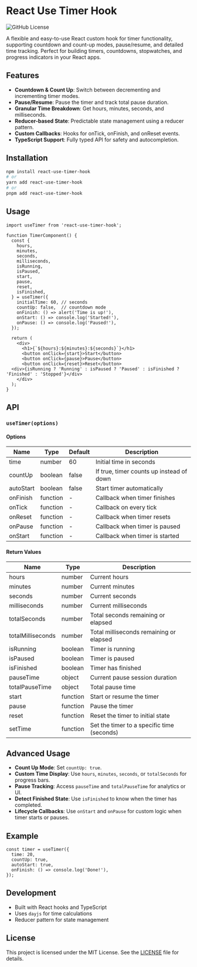 # React Use Timer Hook
![GitHub License](https://img.shields.io/github/license/migudevelop/react-use-timer-hook)

A flexible and easy-to-use React custom hook for timer functionality, supporting countdown and count-up modes, pause/resume, and detailed time tracking. Perfect for building timers, countdowns, stopwatches, and progress indicators in your React apps.

## Features

- **Countdown & Count Up**: Switch between decrementing and incrementing timer modes.
- **Pause/Resume**: Pause the timer and track total pause duration.
- **Granular Time Breakdown**: Get hours, minutes, seconds, and milliseconds.
- **Reducer-based State**: Predictable state management using a reducer pattern.
- **Custom Callbacks**: Hooks for onTick, onFinish, and onReset events.
- **TypeScript Support**: Fully typed API for safety and autocompletion.

## Installation

```bash
npm install react-use-timer-hook
# or
yarn add react-use-timer-hook
# or
pnpm add react-use-timer-hook
```

## Usage

```tsx
import useTimer from 'react-use-timer-hook';

function TimerComponent() {
  const {
    hours,
    minutes,
    seconds,
    milliseconds,
    isRunning,
    isPaused,
    start,
    pause,
    reset,
    isFinished,
  } = useTimer({
    initialTime: 60, // seconds
    countUp: false,  // countdown mode
    onFinish: () => alert('Time is up!'),
    onStart: () => console.log('Started!'),
    onPause: () => console.log('Paused!'),
  });

  return (
    <div>
      <h1>{`${hours}:${minutes}:${seconds}`}</h1>
      <button onClick={start}>Start</button>
      <button onClick={pause}>Pause</button>
      <button onClick={reset}>Reset</button>
  <div>{isRunning ? 'Running' : isPaused ? 'Paused' : isFinished ? 'Finished' : 'Stopped'}</div>
    </div>
  );
}
```

## API

### `useTimer(options)`

#### Options

| Name         | Type      | Default | Description                                      |
|--------------|-----------|---------|--------------------------------------------------|
| time  | number    | 60      | Initial time in seconds                          |
| countUp      | boolean   | false   | If true, timer counts up instead of down         |
| autoStart    | boolean   | false   | Start timer automatically                        |
| onFinish     | function  | -       | Callback when timer finishes                     |
| onTick       | function  | -       | Callback on every tick                           |
| onReset      | function  | -       | Callback when timer resets                       |
| onPause      | function  | -       | Callback when timer is paused                    |
| onStart      | function  | -       | Callback when timer is started                   |

#### Return Values

| Name              | Type     | Description                                 |
|-------------------|----------|---------------------------------------------|
| hours             | number   | Current hours                               |
| minutes           | number   | Current minutes                             |
| seconds           | number   | Current seconds                             |
| milliseconds      | number   | Current milliseconds                        |
| totalSeconds      | number   | Total seconds remaining or elapsed          |
| totalMilliseconds | number   | Total milliseconds remaining or elapsed     |
| isRunning         | boolean  | Timer is running                            |
| isPaused          | boolean  | Timer is paused                             |
| isFinished        | boolean  | Timer has finished                          |
| pauseTime         | object   | Current pause session duration |
| totalPauseTime    | object   | Total pause time         |
| start             | function | Start or resume the timer                   |
| pause             | function | Pause the timer                             |
| reset             | function | Reset the timer to initial state            |
| setTime           | function | Set the timer to a specific time (seconds)  |

## Advanced Usage

- **Count Up Mode**: Set `countUp: true`.
- **Custom Time Display**: Use `hours`, `minutes`, `seconds`, or `totalSeconds` for progress bars.
- **Pause Tracking**: Access `pauseTime` and `totalPauseTime` for analytics or UI.
- **Detect Finished State**: Use `isFinished` to know when the timer has completed.
- **Lifecycle Callbacks**: Use `onStart` and `onPause` for custom logic when timer starts or pauses.

## Example

```tsx
const timer = useTimer({
  time: 20,
  countUp: true,
  autoStart: true,
  onFinish: () => console.log('Done!'),
});
```

## Development

- Built with React hooks and TypeScript
- Uses `dayjs` for time calculations
- Reducer pattern for state management

## License

This project is licensed under the MIT License. See the [LICENSE](https://github.com/migudevelop/react-use-timer-hook/blob/main/LICENSE) file for details.
